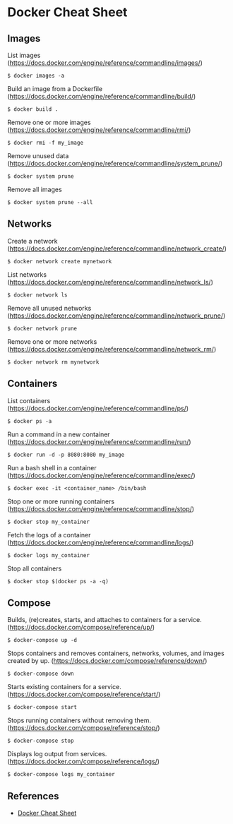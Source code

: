# Docker Cheat Sheet

## Images

List images (https://docs.docker.com/engine/reference/commandline/images/)
```
$ docker images -a
```

Build an image from a Dockerfile (https://docs.docker.com/engine/reference/commandline/build/)
```
$ docker build .
```

Remove one or more images (https://docs.docker.com/engine/reference/commandline/rmi/)
```
$ docker rmi -f my_image
```

Remove unused data (https://docs.docker.com/engine/reference/commandline/system_prune/)
```
$ docker system prune
```

Remove all images
```
$ docker system prune --all
```

## Networks

Create a network (https://docs.docker.com/engine/reference/commandline/network_create/)
```
$ docker network create mynetwork
```

List networks (https://docs.docker.com/engine/reference/commandline/network_ls/)
```
$ docker network ls
```

Remove all unused networks (https://docs.docker.com/engine/reference/commandline/network_prune/)
```
$ docker network prune
```

Remove one or more networks (https://docs.docker.com/engine/reference/commandline/network_rm/)
```
$ docker network rm mynetwork
```

## Containers

List containers (https://docs.docker.com/engine/reference/commandline/ps/)
```
$ docker ps -a
```

Run a command in a new container (https://docs.docker.com/engine/reference/commandline/run/)
```
$ docker run -d -p 8080:8080 my_image
```

Run a bash shell in a container (https://docs.docker.com/engine/reference/commandline/exec/)
```
$ docker exec -it <container_name> /bin/bash
```

Stop one or more running containers (https://docs.docker.com/engine/reference/commandline/stop/)
```
$ docker stop my_container
```

Fetch the logs of a container (https://docs.docker.com/engine/reference/commandline/logs/)
```
$ docker logs my_container
```

Stop all containers
```
$ docker stop $(docker ps -a -q)
```

## Compose

Builds, (re)creates, starts, and attaches to containers for a service. (https://docs.docker.com/compose/reference/up/)
```
$ docker-compose up -d
```

Stops containers and removes containers, networks, volumes, and images created by up. (https://docs.docker.com/compose/reference/down/)
```
$ docker-compose down
```

Starts existing containers for a service. (https://docs.docker.com/compose/reference/start/)
```
$ docker-compose start
```

Stops running containers without removing them. (https://docs.docker.com/compose/reference/stop/)
```
$ docker-compose stop
```

Displays log output from services. (https://docs.docker.com/compose/reference/logs/)
```
$ docker-compose logs my_container
```

## References

* [Docker Cheat Sheet](https://www.docker.com/sites/default/files/Docker_CheatSheet_08.09.2016_0.pdf)
